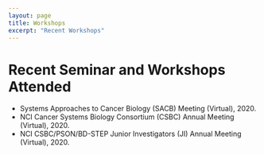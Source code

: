 ```yaml
---
layout: page
title: Workshops
excerpt: "Recent Workshops"
---
```


# Recent Seminar and Workshops Attended
- Systems Approaches to Cancer Biology (SACB) Meeting (Virtual), 2020. 
- NCI Cancer Systems Biology Consortium (CSBC) Annual Meeting (Virtual), 2020. 
- NCI CSBC/PSON/BD-STEP Junior Investigators (JI) Annual Meeting (Virtual), 2020. 




